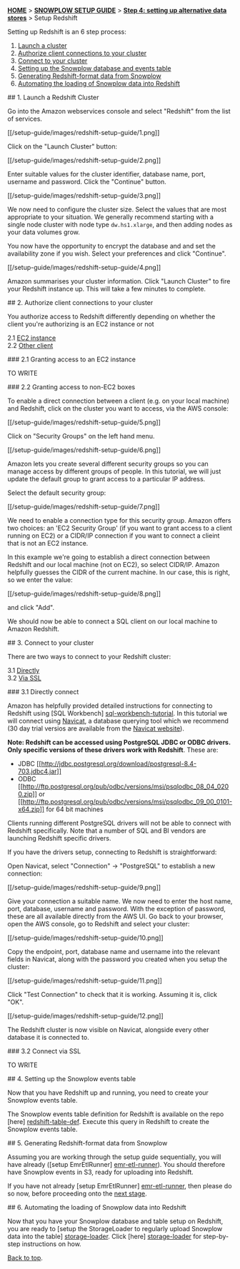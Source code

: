 <a name="top" />

[**HOME**](Home) > [**SNOWPLOW SETUP GUIDE**](Setting-up-Snowplow) > [**Step 4: setting up alternative data stores**](Setting-up-alternative-data-stores) > Setup Redshift

Setting up Redshift is an 6 step process:

1. [Launch a cluster](#launch)
2. [Authorize client connections to your cluster](#authorise)
3. [Connect to your cluster](#connect)
4. [Setting up the Snowplow database and events table](#db)
5. [Generating Redshift-format data from Snowplow](#etl)
6. [Automating the loading of Snowplow data into Redshift](#load)

<a name="launch" />
## 1. Launch a Redshift Cluster

Go into the Amazon webservices console and select "Redshift" from the list of services.

[[/setup-guide/images/redshift-setup-guide/1.png]]

Click on the "Launch Cluster" button:

[[/setup-guide/images/redshift-setup-guide/2.png]]

Enter suitable values for the cluster identifier, database name, port, username and password. Click the "Continue" button.

[[/setup-guide/images/redshift-setup-guide/3.png]]

We now need to configure the cluster size. Select the values that are most appropriate to your situation. We generally recommend starting with a single node cluster with node type `dw.hs1.xlarge`, and then adding nodes as your data volumes grow.

You now have the opportunity to encrypt the database and and set the availability zone if you wish. Select your preferences and click "Continue".

[[/setup-guide/images/redshift-setup-guide/4.png]]

Amazon summarises your cluster information. Click "Launch Cluster" to fire your Redshift instance up. This will take a few minutes to complete.

<a name="authorise" />
## 2. Authorize client connections to your cluster

You authorize access to Redshift differently depending on whether the client you're authorizing is an EC2 instance or not

2.1 [EC2 instance](#ec2)  
2.2 [Other client](#other)

<a name="ec2" />
### 2.1 Granting access to an EC2 instance

TO WRITE

<a name="other" />
### 2.2 Granting access to non-EC2 boxes

To enable a direct connection between a client (e.g. on your local machine) and Redshift, click on the cluster you want to access, via the AWS console:

[[/setup-guide/images/redshift-setup-guide/5.png]]

Click on "Security Groups" on the left hand menu.

[[/setup-guide/images/redshift-setup-guide/6.png]]

Amazon lets you create several different security groups so you can manage access by different groups of people. In this tutorial, we will just update the default group to grant access to a particular IP address.

Select the default security group:

[[/setup-guide/images/redshift-setup-guide/7.png]]

We need to enable a connection type for this security group. Amazon offers two choices: an 'EC2 Security Group' (if you want to grant access to a client running on EC2) or a CIDR/IP connection if you want to connect a clieint that is not an EC2 instance.

In this example we're going to establish a direct connection between Redshift and our local machine (not on EC2), so select CIDR/IP. Amazon helpfully guesses the CIDR of the current machine. In our case, this is right, so we enter the value:

[[/setup-guide/images/redshift-setup-guide/8.png]]

and click "Add". 

We should now be able to connect a SQL client on our local machine to Amazon Redshift. 

<a name="connect" />
## 3. Connect to your cluster

There are two ways to connect to your Redshift cluster:

3.1 [Directly](#directly)  
3.2 [Via SSL](#ssl)  

<a name="directly" />
### 3.1 Directly connect 

Amazon has helpfully provided detailed instructions for connecting to Redshift using [SQL Workbench] [sql-workbench-tutorial]. In this tutorial we will connect using [Navicat](http://www.navicat.com/), a database querying tool which we recommend (30 day trial versios are available from the [Navicat website](http://www.navicat.com/)).

**Note: Redshift can be accessed using PostgreSQL JDBC or ODBC drivers. Only specific versions of these drivers work with Redshift**. These are:

* JDBC [[http://jdbc.postgresql.org/download/postgresql-8.4-703.jdbc4.jar]]
* ODBC [[http://ftp.postgresql.org/pub/odbc/versions/msi/psqlodbc_08_04_0200.zip]] or [[http://ftp.postgresql.org/pub/odbc/versions/msi/psqlodbc_09_00_0101-x64.zip]] for 64 bit machines

Clients running different PostgreSQL drivers will not be able to connect with Redshift specifically. Note that a number of SQL and BI vendors are launching Redshift specific drivers.

If you have the drivers setup, connecting to Redshift is straightforward:

Open Navicat, select "Connection" -> "PostgreSQL" to establish a new connection:

[[/setup-guide/images/redshift-setup-guide/9.png]]

Give your connection a suitable name. We now need to enter the host name, port, database, username and password. With the exception of password, these are all available directly from the AWS UI. Go back to your browser, open the AWS console, go to Redshift and select your cluster:

[[/setup-guide/images/redshift-setup-guide/10.png]]

Copy the endpoint, port, database name and username into the relevant fields in Navicat, along with the password you created when you setup the cluster:

[[/setup-guide/images/redshift-setup-guide/11.png]]

Click "Test Connection" to check that it is working. Assuming it is, click "OK".

[[/setup-guide/images/redshift-setup-guide/12.png]]

The Redshift cluster is now visible on Navicat, alongside every other database it is connected to.

<a name="ssl" />
### 3.2 Connect via SSL

TO WRITE

<a name="db" />
## 4. Setting up the Snowplow events table

Now that you have Redshift up and running, you need to create your Snowplow events table.

The Snowplow events table definition for Redshift is available on the repo [here] [redshift-table-def]. Execute this query in Redshift to create the Snowplow events table.

<a name="" />
## 5. Generating Redshift-format data from Snowplow

Assuming you are working through the setup guide sequentially, you will have already  ([setup EmrEtlRunner] [emr-etl-runner]). You should therefore have Snowplow events in S3, ready for uploading into Redshift.

If you have not already [setup EmrEtlRunner] [emr-etl-runner], then please do so now, before proceeding onto the [next stage](#load).

<a name="load" />
## 6. Automating the loading of Snowplow data into Redshift

Now that you have your Snowplow database and table setup on Redshift, you are ready to [setup the StorageLoader to regularly upload Snowplow data into the table] [storage-loader]. Click [here] [storage-loader] for step-by-step instructions on how.

[Back to top](#top).


[emr-etl-runner]: 1-Installing-EmrEtlRunner
[storage-loader]: 1-Installing-the-StorageLoader
[sql-workbench-tutorial]: http://docs.aws.amazon.com/redshift/latest/gsg/getting-started.html
[redshift-table-def]: https://github.com/snowplow/snowplow/blob/master/4-storage/redshift-storage/sql/table-def.sql
                      